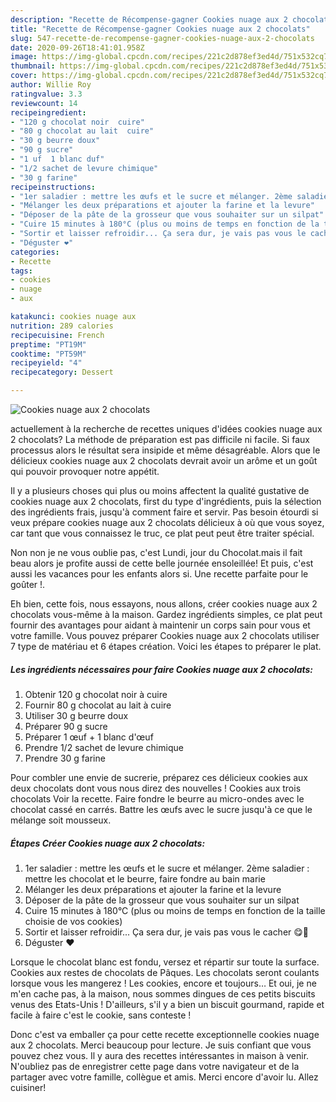 ```yaml
---
description: "Recette de Récompense-gagner Cookies nuage aux 2 chocolats"
title: "Recette de Récompense-gagner Cookies nuage aux 2 chocolats"
slug: 547-recette-de-recompense-gagner-cookies-nuage-aux-2-chocolats
date: 2020-09-26T18:41:01.958Z
image: https://img-global.cpcdn.com/recipes/221c2d878ef3ed4d/751x532cq70/cookies-nuage-aux-2-chocolats-photo-principale-de-la-recette.jpg
thumbnail: https://img-global.cpcdn.com/recipes/221c2d878ef3ed4d/751x532cq70/cookies-nuage-aux-2-chocolats-photo-principale-de-la-recette.jpg
cover: https://img-global.cpcdn.com/recipes/221c2d878ef3ed4d/751x532cq70/cookies-nuage-aux-2-chocolats-photo-principale-de-la-recette.jpg
author: Willie Roy
ratingvalue: 3.3
reviewcount: 14
recipeingredient:
- "120 g chocolat noir  cuire"
- "80 g chocolat au lait  cuire"
- "30 g beurre doux"
- "90 g sucre"
- "1 uf  1 blanc duf"
- "1/2 sachet de levure chimique"
- "30 g farine"
recipeinstructions:
- "1er saladier : mettre les œufs et le sucre et mélanger. 2ème saladier : mettre les chocolat et le beurre, faire fondre au bain marie"
- "Mélanger les deux préparations et ajouter la farine et la levure"
- "Déposer de la pâte de la grosseur que vous souhaiter sur un silpat"
- "Cuire 15 minutes à 180°C (plus ou moins de temps en fonction de la taille choisie de vos cookies)"
- "Sortir et laisser refroidir... Ça sera dur, je vais pas vous le cacher 😋🤤"
- "Déguster ❤️"
categories:
- Recette
tags:
- cookies
- nuage
- aux

katakunci: cookies nuage aux 
nutrition: 289 calories
recipecuisine: French
preptime: "PT19M"
cooktime: "PT59M"
recipeyield: "4"
recipecategory: Dessert

---
```



![Cookies nuage aux 2 chocolats](https://img-global.cpcdn.com/recipes/221c2d878ef3ed4d/751x532cq70/cookies-nuage-aux-2-chocolats-photo-principale-de-la-recette.jpg)

actuellement à la recherche de recettes uniques d'idées cookies nuage aux 2 chocolats? La méthode de préparation est pas difficile ni facile. Si faux processus alors le résultat sera insipide et même désagréable. Alors que le délicieux cookies nuage aux 2 chocolats devrait avoir un arôme et un goût qui pouvoir provoquer notre appétit.

Il y a plusieurs choses qui plus ou moins affectent la qualité gustative de cookies nuage aux 2 chocolats, first du type d'ingrédients, puis la sélection des ingrédients frais, jusqu'à comment faire et servir. Pas besoin étourdi si veux prépare cookies nuage aux 2 chocolats délicieux à où que vous soyez, car tant que vous connaissez le truc, ce plat peut peut être traiter spécial.

Non non je ne vous oublie pas, c&#39;est Lundi, jour du Chocolat.mais il fait beau alors je profite aussi de cette belle journée ensoleillée! Et puis, c&#39;est aussi les vacances pour les enfants alors si. Une recette parfaite pour le goûter !.


Eh bien, cette fois, nous essayons, nous allons, créer cookies nuage aux 2 chocolats vous-même à la maison. Gardez ingrédients simples, ce plat peut fournir des avantages pour aidant à maintenir un corps sain pour vous et votre famille. Vous pouvez préparer Cookies nuage aux 2 chocolats utiliser 7 type de matériau et 6 étapes création. Voici les étapes to préparer le plat.

<!--inarticleads1-->

##### Les ingrédients nécessaires pour faire Cookies nuage aux 2 chocolats:

1. Obtenir 120 g chocolat noir à cuire
1. Fournir 80 g chocolat au lait à cuire
1. Utiliser 30 g beurre doux
1. Préparer 90 g sucre
1. Préparer 1 œuf + 1 blanc d&#39;œuf
1. Prendre 1/2 sachet de levure chimique
1. Prendre 30 g farine


Pour combler une envie de sucrerie, préparez ces délicieux cookies aux deux chocolats dont vous nous direz des nouvelles ! Cookies aux trois chocolats Voir la recette. Faire fondre le beurre au micro-ondes avec le chocolat cassé en carrés. Battre les œufs avec le sucre jusqu&#39;à ce que le mélange soit mousseux. 

<!--inarticleads2-->

##### Étapes Créer Cookies nuage aux 2 chocolats:

1. 1er saladier : mettre les œufs et le sucre et mélanger. 2ème saladier : mettre les chocolat et le beurre, faire fondre au bain marie
1. Mélanger les deux préparations et ajouter la farine et la levure
1. Déposer de la pâte de la grosseur que vous souhaiter sur un silpat
1. Cuire 15 minutes à 180°C (plus ou moins de temps en fonction de la taille choisie de vos cookies)
1. Sortir et laisser refroidir... Ça sera dur, je vais pas vous le cacher 😋🤤
1. Déguster ❤️


Lorsque le chocolat blanc est fondu, versez et répartir sur toute la surface. Cookies aux restes de chocolats de Pâques. Les chocolats seront coulants lorsque vous les mangerez ! Les cookies, encore et toujours… Et oui, je ne m&#39;en cache pas, à la maison, nous sommes dingues de ces petits biscuits venus des Etats-Unis ! D&#39;ailleurs, s&#39;il y a bien un biscuit gourmand, rapide et facile à faire c&#39;est le cookie, sans conteste ! 


Donc c'est va emballer ça pour cette recette exceptionnelle cookies nuage aux 2 chocolats. Merci beaucoup pour lecture. Je suis confiant que vous pouvez chez vous. Il y aura des recettes  intéressantes in maison à venir. N'oubliez pas de enregistrer cette page dans votre navigateur et de la partager avec votre famille, collègue et amis. Merci encore d'avoir lu. Allez cuisiner!
